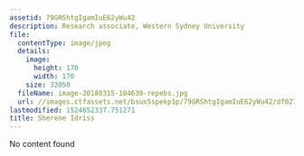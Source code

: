 ```yaml
---
assetid: 79GRShtgIgamIuE62yWu42
description: Research associate, Western Sydney University
file:
  contentType: image/jpeg
  details:
    image:
      height: 170
      width: 170
    size: 32050
  fileName: image-20180315-104639-repebs.jpg
  url: //images.ctfassets.net/bsux5spekp1p/79GRShtgIgamIuE62yWu42/df0273dafaa7fd3a4506ceb5eb9ba93d/image-20180315-104639-repebs.jpg
lastmodified: 1524652337.751271
title: Sherene Idriss
---
```

No content found